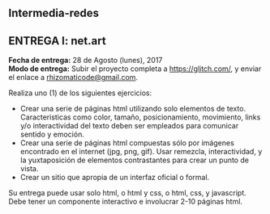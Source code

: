 ## Intermedia-redes
## ENTREGA I: net.art

__Fecha de entrega:__ 28 de Agosto (lunes), 2017   
__Modo de entrega:__  Subir el proyecto completa a https://glitch.com/, y enviar el enlace a rhizomaticode@gmail.com.

Realiza uno (1) de los siguientes ejercicios:  

* Crear una serie de páginas html utilizando solo elementos de texto. Caracteristicas como color, tamaño, posicionamiento, movimiento, links y/o interactividad del texto deben ser empleados para comunicar sentido y emoción.   
* Crear una serie de páginas html compuestas sólo por imágenes encontrado en el internet (jpg, png, gif). Usar remezcla, interactividad, y la yuxtaposición de elementos contrastantes para crear un punto de vista.
* Crear un sitio que apropia de un interfaz oficial o formal.

Su entrega puede usar solo html, o html y css, o html, css, y javascript. Debe tener un componente interactivo e involucrar 2-10 páginas html.
